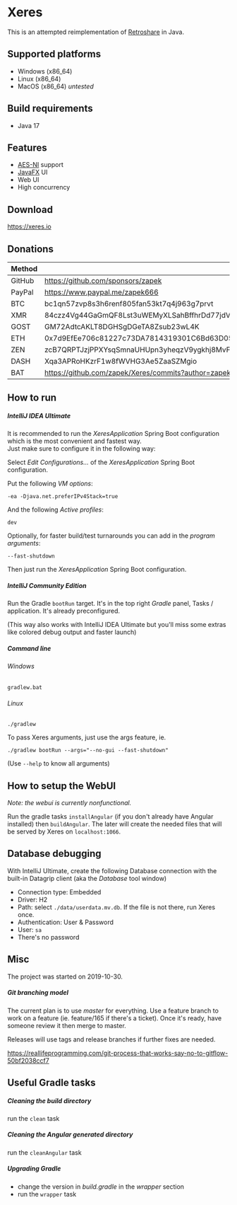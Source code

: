 # Xeres

This is an attempted reimplementation of [Retroshare](https://retroshare.cc) in Java.

## Supported platforms

- Windows (x86_64)
- Linux (x86_64)
- MacOS (x86_64) _untested_

## Build requirements

- Java 17

## Features

- [AES-NI](https://en.wikipedia.org/wiki/AES_instruction_set) support
- [JavaFX](https://openjfx.io/) UI
- Web UI
- High concurrency

## Download

https://xeres.io

## Donations

| Method | Address |
|---     |---      |
| GitHub | https://github.com/sponsors/zapek |
| PayPal | https://www.paypal.me/zapek666 |
| BTC    | bc1qn57zvp8s3h6renf805fan53kt7q4j963g7prvt |
| XMR    | 84czz4Vg44GaGmQF8Lst3uWEMyXLSahBffhrDd77jdVJEoKCtUJF96mGQ4XzcYrLG1JGaj2hr2sMoDoihQ52MT1jMBnucyu |
| GOST   | GM72AdtcAKLT8DGHSgDGeTA8Zsub23wL4K |
| ETH    | 0x7d9EfEe706c81227c73DA7814319301C6Bd63D05 |
| ZEN    | zcB7QRPTJzjPPXYsqSmnaUHUpn3yheqzV9ygkhj8MvFFbq87unRdnYbxztSJ6LXBKrGywDzjm4qGyXfmGMe9Cf1TnJCNPvR |
| DASH   | Xqa3APRoHKzrF1w8fWVHG3Ae5ZaaSZMgio |
| BAT    | https://github.com/zapek/Xeres/commits?author=zapek (use tip button in Brave browser)

## How to run

##### IntelliJ IDEA Ultimate

It is recommended to run the _XeresApplication_ Spring Boot configuration which is the most convenient and fastest way.  
Just make sure to configure it in the following way:

Select _Edit Configurations..._ of the _XeresApplication_ Spring Boot configuration.

Put the following _VM options_:

    -ea -Djava.net.preferIPv4Stack=true

And the following _Active profiles_:

    dev

Optionally, for faster build/test turnarounds you can add in the _program arguments_:

	--fast-shutdown

Then just run the _XeresApplication_ Spring Boot configuration.

##### IntelliJ Community Edition

Run the Gradle ``bootRun`` target. It's in the top right _Gradle_ panel, Tasks / application. It's already preconfigured.

(This way also works with IntelliJ IDEA Ultimate but you'll miss some extras like colored debug output and faster launch)

##### Command line

###### Windows

	gradlew.bat

###### Linux

	./gradlew

To pass Xeres arguments, just use the args feature, ie.

	./gradlew bootRun --args="--no-gui --fast-shutdown"

(Use ``--help`` to know all arguments)

## How to setup the WebUI

_Note: the webui is currently nonfunctional._

Run the gradle tasks ``installAngular`` (if you don't already have Angular installed) then ``buildAngular``. The later will create the needed files that will be served by Xeres on ``localhost:1066``.

## Database debugging

With IntelliJ Ultimate, create the following Database connection with the built-in Datagrip client (aka the _Database_ tool window)

- Connection type: Embedded
- Driver: H2
- Path: select ``./data/userdata.mv.db``. If the file is not there, run Xeres once.
- Authentication: User & Password
- User: ``sa``
- There's no password

## Misc

The project was started on 2019-10-30.

##### Git branching model

The current plan is to use *master* for everything. Use a feature branch to work on a feature (ie. feature/165 if there's a ticket). Once it's ready, have someone review it then merge to master.

Releases will use tags and release branches if further fixes are needed.

https://reallifeprogramming.com/git-process-that-works-say-no-to-gitflow-50bf2038ccf7

## Useful Gradle tasks

##### Cleaning the build directory

run the ``clean`` task

##### Cleaning the Angular generated directory

run the ``cleanAngular`` task

##### Upgrading Gradle

- change the version in _build.gradle_ in the _wrapper_ section
- run the ``wrapper`` task
